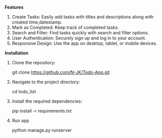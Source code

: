 **Features**

1. Create Tasks: Easily add tasks with titles and descriptions along with created time,datestamp.
2. Mark as Completed: Keep track of completed tasks.
3. Search and Filter: Find tasks quickly with search and filter options.
4. User Authentication: Securely sign up and log in to your account.
5. Responsive Design: Use the app on desktop, tablet, or mobile devices.

**Installation**
1) Clone the repository:

   git clone https://github.com/N-JK/Todo-App.git

2) Navigate to the project directory:

   cd todo_list

3) Install the required dependencies:

   pip install -r requirements.txt

5) Run app

   python manage.py runserver
